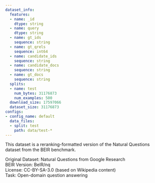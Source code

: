 ```yaml
---
dataset_info:
  features:
  - name: _id
    dtype: string
  - name: query
    dtype: string
  - name: gt_ids
    sequence: string
  - name: gt_qrels
    sequence: int64
  - name: candidate_ids
    sequence: string
  - name: candidate_docs
    sequence: string
  - name: gt_docs
    sequence: string
  splits:
  - name: test
    num_bytes: 31176873
    num_examples: 500
  download_size: 17597066
  dataset_size: 31176873
configs:
- config_name: default
  data_files:
  - split: test
    path: data/test-*
---
```


This dataset is a reranking-formatted version of the Natural Questions dataset from the BEIR benchmark.

Original Dataset: Natural Questions from Google Research  
BEIR Version: BeIR/nq  
License: CC-BY-SA-3.0 (based on Wikipedia content)  
Task: Open-domain question answering